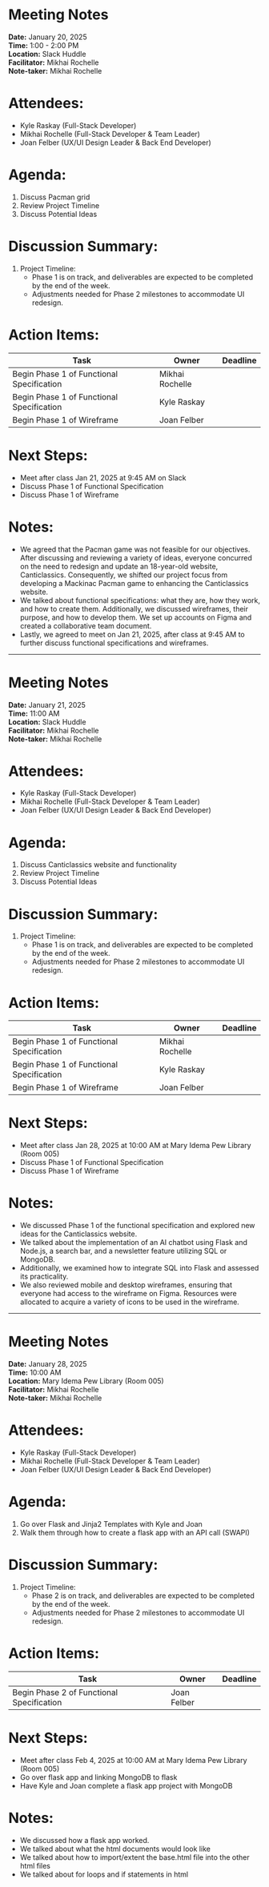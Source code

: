 # Meeting Notes
**Date:** January 20, 2025<br>
**Time:** 1:00 - 2:00 PM<br>
**Location:** Slack Huddle<br>
**Facilitator:** Mikhai Rochelle<br>
**Note-taker:** Mikhai Rochelle

# Attendees:
- Kyle Raskay (Full-Stack Developer)
- Mikhai Rochelle (Full-Stack Developer & Team Leader)
- Joan Felber (UX/UI Design Leader & Back End Developer)

# Agenda:
1. Discuss Pacman grid
2. Review Project Timeline
3. Discuss Potential Ideas

# Discussion Summary:
1. Project Timeline:
    - Phase 1 is on track, and deliverables are expected to be completed by the end of the week.
    - Adjustments needed for Phase 2 milestones to accommodate UI redesign.

# Action Items:

| Task                              | Owner           | Deadline |
|-----------------------------------|-----------------|----------|
| Begin Phase 1 of Functional Specification | Mikhai Rochelle |          |
| Begin Phase 1 of Functional Specification | Kyle Raskay     |          |
| Begin Phase 1 of Wireframe               | Joan Felber     |          |

# Next Steps:
- Meet after class Jan 21, 2025 at 9:45 AM on Slack
- Discuss Phase 1 of Functional Specification
- Discuss Phase 1 of Wireframe

# Notes:
- We agreed that the Pacman game was not feasible for our objectives. After discussing and reviewing a variety of ideas, everyone concurred on the need to redesign and update an 18-year-old website, Canticlassics. Consequently, we shifted our project focus from developing a Mackinac Pacman game to enhancing the Canticlassics website. 
- We talked about functional specifications: what they are, how they work, and how to create them. Additionally, we discussed wireframes, their purpose, and how to develop them. We set up accounts on Figma and created a collaborative team document. 
- Lastly, we agreed to meet on Jan 21, 2025, after class at 9:45 AM to further discuss functional specifications and wireframes.

---

# Meeting Notes
**Date:** January 21, 2025<br>
**Time:** 11:00 AM<br>
**Location:** Slack Huddle<br>
**Facilitator:** Mikhai Rochelle<br>
**Note-taker:** Mikhai Rochelle

# Attendees:
- Kyle Raskay (Full-Stack Developer)
- Mikhai Rochelle (Full-Stack Developer & Team Leader)
- Joan Felber (UX/UI Design Leader & Back End Developer)

# Agenda:
1. Discuss Canticlassics website and functionality
2. Review Project Timeline
3. Discuss Potential Ideas

# Discussion Summary:
1. Project Timeline:
    - Phase 1 is on track, and deliverables are expected to be completed by the end of the week.
    - Adjustments needed for Phase 2 milestones to accommodate UI redesign.

# Action Items:

| Task                              | Owner           | Deadline |
|-----------------------------------|-----------------|----------|
| Begin Phase 1 of Functional Specification | Mikhai Rochelle |          |
| Begin Phase 1 of Functional Specification | Kyle Raskay     |          |
| Begin Phase 1 of Wireframe               | Joan Felber     |          |


# Next Steps:
- Meet after class Jan 28, 2025 at 10:00 AM at Mary Idema Pew Library (Room 005)
- Discuss Phase 1 of Functional Specification
- Discuss Phase 1 of Wireframe

# Notes:
- We discussed Phase 1 of the functional specification and explored new ideas for the Canticlassics website. 
- We talked about the implementation of an AI chatbot using Flask and Node.js, a search bar, and a newsletter feature utilizing SQL or MongoDB. 
- Additionally, we examined how to integrate SQL into Flask and assessed its practicality. 
- We also reviewed mobile and desktop wireframes, ensuring that everyone had access to the wireframe on Figma. Resources were allocated to acquire a variety of icons to be used in the wireframe.

---

# Meeting Notes
**Date:** January 28, 2025<br>
**Time:** 10:00 AM<br>
**Location:** Mary Idema Pew Library (Room 005)<br>
**Facilitator:** Mikhai Rochelle<br>
**Note-taker:** Mikhai Rochelle

# Attendees:
- Kyle Raskay (Full-Stack Developer)
- Mikhai Rochelle (Full-Stack Developer & Team Leader)
- Joan Felber (UX/UI Design Leader & Back End Developer)

# Agenda:
1. Go over Flask and Jinja2 Templates with Kyle and Joan
2. Walk them through how to create a flask app with an API call (SWAPI)

# Discussion Summary:
1. Project Timeline:
    - Phase 2 is on track, and deliverables are expected to be completed by the end of the week.
    - Adjustments needed for Phase 2 milestones to accommodate UI redesign.

# Action Items:

| Task                              | Owner           | Deadline |
|-----------------------------------|-----------------|----------|
| Begin Phase 2 of Functional Specification | Joan Felber |          |

# Next Steps:
- Meet after class Feb 4, 2025 at 10:00 AM at Mary Idema Pew Library (Room 005)
- Go over flask app and linking MongoDB to flask
- Have Kyle and Joan complete a flask app project with MongoDB

# Notes:
- We discussed how a flask app worked.
- We talked about what the html documents would look like
- We talked about how to import/extent the base.html file into the other html files 
- We talked about for loops and if statements in html

